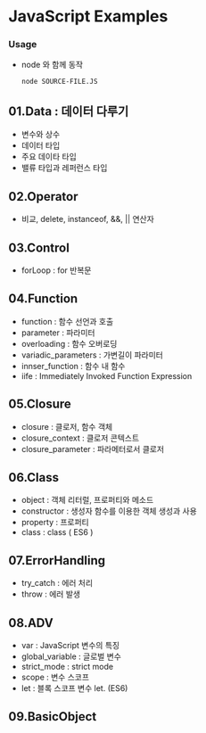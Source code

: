 # JavaScript Examples

### Usage
   - node 와 함께 동작
   
       `node SOURCE-FILE.JS`

## 01.Data : 데이터 다루기

* 변수와 상수
* 데이터 타입
* 주요 데이타 타입
* 밸류 타입과 레퍼런스 타입

## 02.Operator
* 비교, delete, instanceof, &&, || 연산자

## 03.Control
   * forLoop : for 반복문

## 04.Function
   * function : 함수 선언과 호출
   * parameter : 파라미터 
   * overloading : 함수 오버로딩
   * variadic_parameters : 가변길이 파라미터
   * innser_function : 함수 내 함수
   * iife : Immediately Invoked Function Expression

## 05.Closure
   * closure : 클로저, 함수 객체
   * closure_context : 클로저 콘텍스트
   * closure_parameter : 파라메터로서 클로저   

## 06.Class
   * object : 객체 리터럴, 프로퍼티와 메소드   
   * constructor : 생성자 함수를 이용한 객체 생성과 사용
   * property : 프로퍼티
   * class : class ( ES6 )

## 07.ErrorHandling
   * try_catch : 에러 처리
   * throw : 에러 발생   

## 08.ADV
   * var : JavaScript 변수의 특징
   * global_variable : 글로벌 변수
   * strict_mode : strict mode
   * scope : 변수 스코프
   * let : 블록 스코프 변수 let. (ES6)

## 09.BasicObject

   
